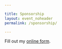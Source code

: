 ```yaml
---

title: Sponsorship
layout: event_noheader
permalink: /sponsorship/

---
```


<div id="wufoo-zyoazad1qmnt5x"> Fill out my <a href="https://owasp.wufoo.com/forms/zyoazad1qmnt5x">online form</a>. </div> <script type="text/javascript"> var zyoazad1qmnt5x; (function(d, t) { var s = d.createElement(t), options = { 'userName':'owasp', 'formHash':'zyoazad1qmnt5x', 'autoResize':true, 'height':'403', 'async':true, 'host':'wufoo.com', 'header':'show', 'ssl':true }; s.src = ('https:' == d.location.protocol ?'https://':'http://') + 'secure.wufoo.com/scripts/embed/form.js'; s.onload = s.onreadystatechange = function() { var rs = this.readyState; if (rs) if (rs != 'complete') if (rs != 'loaded') return; try { zyoazad1qmnt5x = new WufooForm(); zyoazad1qmnt5x.initialize(options); zyoazad1qmnt5x.display(); } catch (e) { } }; var scr = d.getElementsByTagName(t)[0], par = scr.parentNode; par.insertBefore(s, scr); })(document, 'script'); </script>
